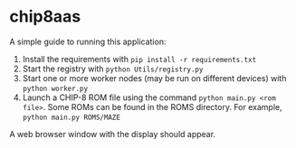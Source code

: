 # chip8aas

A simple guide to running this application:

1. Install the requirements with `pip install -r requirements.txt`
2. Start the registry with `python Utils/registry.py`
3. Start one or more worker nodes (may be run on different devices) with `python worker.py`
4. Launch a CHIP-8 ROM file using the command `python main.py <rom file>`. Some ROMs can be found in the ROMS directory. For example, `python main.py ROMS/MAZE`

A web browser window with the display should appear.
